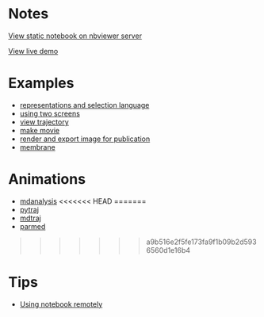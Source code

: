 Notes
=====

[View static notebook on nbviewer server](http://nbviewer.jupyter.org/github/arose/nglview/tree/master/examples/)

[View live demo](http://mybinder.org/repo/hainm/nglview-notebooks)

Examples
========

- [representations and selection language](representations_and_selection_language.ipynb)
- [using two screens](using_two_screens.ipynb)
- [view trajectory](view_trajectory.ipynb)
- [make movie](http://ambermd.org/tutorials/analysis/tutorial_notebooks/nglview_movie/)
- [render and export image for publication](export_image.ipynb)
- [membrane](membrane.gif)

Animations
==========
- [mdanalysis](mdanalysis.md)
<<<<<<< HEAD
=======
- [pytraj](pytraj.md)
- [mdtraj](mdtraj.md)
- [parmed](parmed.md)
>>>>>>> a9b516e2f5fe173fa9f1b09b2d5936560d1e16b4

Tips
====

- [Using notebook remotely](http://ambermd.org/tutorials/analysis/tutorial_notebooks/remote_notebook/)
